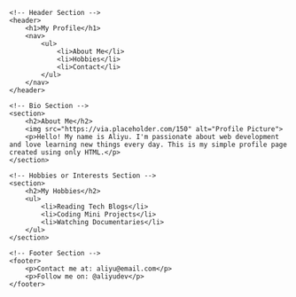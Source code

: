 <!DOCTYPE html>
<html lang="en">
<head>
    <meta charset="UTF-8">
    <title>My Profile</title>
</head>
<body>

    <!-- Header Section -->
    <header>
        <h1>My Profile</h1>
        <nav>
            <ul>
                <li>About Me</li>
                <li>Hobbies</li>
                <li>Contact</li>
            </ul>
        </nav>
    </header>

    <!-- Bio Section -->
    <section>
        <h2>About Me</h2>
        <img src="https://via.placeholder.com/150" alt="Profile Picture">
        <p>Hello! My name is Aliyu. I'm passionate about web development and love learning new things every day. This is my simple profile page created using only HTML.</p>
    </section>

    <!-- Hobbies or Interests Section -->
    <section>
        <h2>My Hobbies</h2>
        <ul>
            <li>Reading Tech Blogs</li>
            <li>Coding Mini Projects</li>
            <li>Watching Documentaries</li>
        </ul>
    </section>

    <!-- Footer Section -->
    <footer>
        <p>Contact me at: aliyu@email.com</p>
        <p>Follow me on: @aliyudev</p>
    </footer>

</body>
</html>
